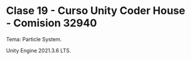 # Clase 19 - Curso Unity Coder House - Comision 32940

Tema: Particle System.

Unity Engine 2021.3.6 LTS.


